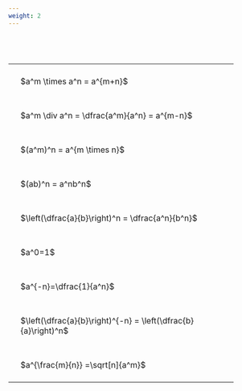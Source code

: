 ```yaml
---
weight: 2
---
```


#  
<br>
<style type="text/css">
#T_70587 th.col_heading {
  text-align: left;
  font-size: 1em;
}
#T_70587 td {
  text-align: left;
  font-size: 1em;
  padding: 1.5em;
}
#T_70587_row0_col0, #T_70587_row1_col0, #T_70587_row2_col0, #T_70587_row3_col0, #T_70587_row4_col0, #T_70587_row5_col0, #T_70587_row6_col0, #T_70587_row7_col0, #T_70587_row8_col0 {
  width: 400px;
  white-space: pre-wrap;
}
</style>
<table id="T_70587">
  <thead>
  </thead>
  <tbody>
    <tr>
      <td id="T_70587_row0_col0" class="data row0 col0" >$a^m \times a^n = a^{m+n}$</td>
    </tr>
    <tr>
      <td id="T_70587_row1_col0" class="data row1 col0" >$a^m \div a^n = \dfrac{a^m}{a^n} = a^{m-n}$</td>
    </tr>
    <tr>
      <td id="T_70587_row2_col0" class="data row2 col0" >$(a^m)^n = a^{m \times n}$</td>
    </tr>
    <tr>
      <td id="T_70587_row3_col0" class="data row3 col0" >$(ab)^n = a^nb^n$</td>
    </tr>
    <tr>
      <td id="T_70587_row4_col0" class="data row4 col0" >$\left(\dfrac{a}{b}\right)^n = \dfrac{a^n}{b^n}$</td>
    </tr>
    <tr>
      <td id="T_70587_row5_col0" class="data row5 col0" >$a^0=1$</td>
    </tr>
    <tr>
      <td id="T_70587_row6_col0" class="data row6 col0" >$a^{-n}=\dfrac{1}{a^n}$</td>
    </tr>
    <tr>
      <td id="T_70587_row7_col0" class="data row7 col0" >$\left(\dfrac{a}{b}\right)^{-n} = \left(\dfrac{b}{a}\right)^n$</td>
    </tr>
    <tr>
      <td id="T_70587_row8_col0" class="data row8 col0" >$a^{\frac{m}{n}} =\sqrt[n]{a^m}$</td>
    </tr>
  </tbody>
</table>
